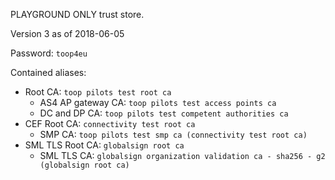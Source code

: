 PLAYGROUND ONLY trust store.

Version 3 as of 2018-06-05

Password: `toop4eu`

Contained aliases:
* Root CA: `toop pilots test root ca`
    * AS4 AP gateway CA: `toop pilots test access points ca`
    * DC and DP CA: `toop pilots test competent authorities ca`
 * CEF Root CA: `connectivity test root ca`
    * SMP CA: `toop pilots test smp ca (connectivity test root ca)`
 * SML TLS Root CA: `globalsign root ca`
    * SML TLS CA: `globalsign organization validation ca - sha256 - g2 (globalsign root ca)`
